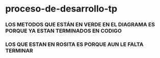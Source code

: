 # proceso-de-desarrollo-tp

### LOS METODOS QUE ESTÁN EN VERDE EN EL DIAGRAMA ES PORQUE YA ESTAN TERMINADOS EN CODIGO
### LOS QUE ESTAN EN ROSITA ES PORQUE AUN LE FALTA TERMINAR
